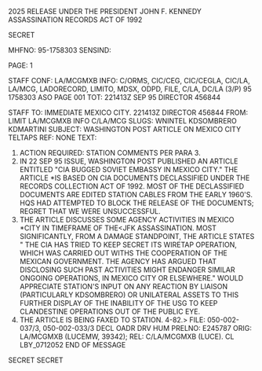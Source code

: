 2025 RELEASE UNDER THE PRESIDENT JOHN F. KENNEDY ASSASSINATION RECORDS ACT OF 1992

SECRET

MHFNO: 95-1758303
SENSIND:

PAGE: 1

STAFF
CONF: LA/MCGMXB INFO: C/ORMS, CIC/CEG, CIC/CEGLA, CIC/LA, LA/MCG,
LADORECORD, LIMITO, MDSX, ODPD, FILE, C/LA, DC/LA (3/P)
95 1758303 ASO PAGE 001
TOT: 221413Z SEP 95 DIRECTOR 456844

STAFF
TO: IMMEDIATE MEXICO CITY. 221413Z DIRECTOR 456844
FROM: LIMIT LA/MCGMXB INFO C/LA/MCG
SLUGS: WNINTEL KDSOMBRERO KDMARTINI
SUBJECT: WASHINGTON POST ARTICLE ON MEXICO CITY TELTAPS
REF: NONE
TEXT:
1. ACTION REQUIRED: STATION COMMENTS PER PARA 3.
2. IN 22 SEP 95 ISSUE, WASHINGTON POST PUBLISHED AN ARTICLE
ENTITLED "CIA BUGGED SOVIET EMBASSY IN MEXICO CITY." THE ARTICLE
*IS BASED ON CIA DOCUMENTS DECLASSIFIED UNDER THE<JFK ASSASSINATION>
RECORDS COLLECTION ACT OF 1992. MOST OF THE DECLASSIFIED
DOCUMENTS ARE EDITED STATION CABLES FROM THE EARLY 1960'S. HQS
HAD ATTEMPTED TO BLOCK THE RELEASE OF THE DOCUMENTS; REGRET THAT
WE WERE UNSUCCESSFUL.
3. THE ARTICLE DISCUSSES SOME AGENCY ACTIVITIES IN MEXICO
*CITY IN TIMEFRAME OF THE<JFK ASSASSINATION. MOST SIGNIFICANTLY,
FROM A DAMAGE STANDPOINT, THE ARTICLE STATES " THE CIA HAS TRIED
TO KEEP SECRET ITS WIRETAP OPERATION, WHICH WAS CARRIED OUT WITHS
THE COOPERATION OF THE MEXICAN GOVERNMENT. THE AGENCY HAS ARGUED
THAT DISCLOSING SUCH PAST ACTIVITIES MIGHT ENDANGER SIMILAR
ONGOING OPERATIONS, IN MEXICO CITY OR ELSEWHERE." WOULD
APPRECIATE STATION'S INPUT ON ANY REACTION BY LIAISON
(PARTICULARLY KDSOMBRERO) OR UNILATERAL ASSETS TO THIS FURTHER
DISPLAY OF THE INABILITY OF THE USG TO KEEP CLANDESTINE OPERATIONS
OUT OF THE PUBLIC EYE.
4. THE ARTICLE IS BEING FAXED TO STATION.
4-82.> FILE: 050-002-037/3, 050-002-033/3 DECL OADR DRV HUM
PRELNO: E245787
ORIG: LA/MCGMXB (LUCEMW, 39342); REL: C/LA/MCGMXB (LUCE). CL
LBY_0712052
END OF MESSAGE

SECRET
SECRET
